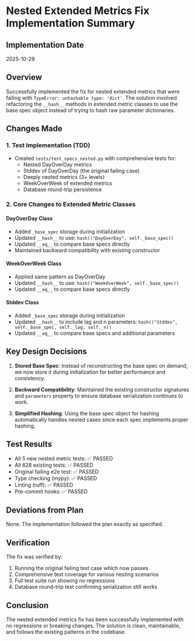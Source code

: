 # Nested Extended Metrics Fix Implementation Summary

## Implementation Date
2025-10-29

## Overview
Successfully implemented the fix for nested extended metrics that were failing with `TypeError: unhashable type: 'dict'`. The solution involved refactoring the `__hash__` methods in extended metric classes to use the base spec object instead of trying to hash raw parameter dictionaries.

## Changes Made

### 1. Test Implementation (TDD)
- Created `tests/test_specs_nested.py` with comprehensive tests for:
  - Nested DayOverDay metrics
  - Stddev of DayOverDay (the original failing case)
  - Deeply nested metrics (3+ levels)
  - WeekOverWeek of extended metrics
  - Database round-trip persistence

### 2. Core Changes to Extended Metric Classes

#### DayOverDay Class
- Added `_base_spec` storage during initialization
- Updated `__hash__` to use: `hash(("DayOverDay", self._base_spec))`
- Updated `__eq__` to compare base specs directly
- Maintained backward compatibility with existing constructor

#### WeekOverWeek Class
- Applied same pattern as DayOverDay
- Updated `__hash__` to use: `hash(("WeekOverWeek", self._base_spec))`
- Updated `__eq__` to compare base specs directly

#### Stddev Class
- Added `_base_spec` storage during initialization
- Updated `__hash__` to include lag and n parameters: `hash(("Stddev", self._base_spec, self._lag, self._n))`
- Updated `__eq__` to compare base specs and additional parameters

## Key Design Decisions

1. **Stored Base Spec**: Instead of reconstructing the base spec on demand, we now store it during initialization for better performance and consistency.

2. **Backward Compatibility**: Maintained the existing constructor signatures and `parameters` property to ensure database serialization continues to work.

3. **Simplified Hashing**: Using the base spec object for hashing automatically handles nested cases since each spec implements proper hashing.

## Test Results
- All 5 new nested metric tests: ✅ PASSED
- All 828 existing tests: ✅ PASSED
- Original failing e2e test: ✅ PASSED
- Type checking (mypy): ✅ PASSED
- Linting (ruff): ✅ PASSED
- Pre-commit hooks: ✅ PASSED

## Deviations from Plan
None. The implementation followed the plan exactly as specified.

## Verification
The fix was verified by:
1. Running the original failing test case which now passes
2. Comprehensive test coverage for various nesting scenarios
3. Full test suite run showing no regressions
4. Database round-trip test confirming serialization still works

## Conclusion
The nested extended metrics fix has been successfully implemented with no regressions or breaking changes. The solution is clean, maintainable, and follows the existing patterns in the codebase.
